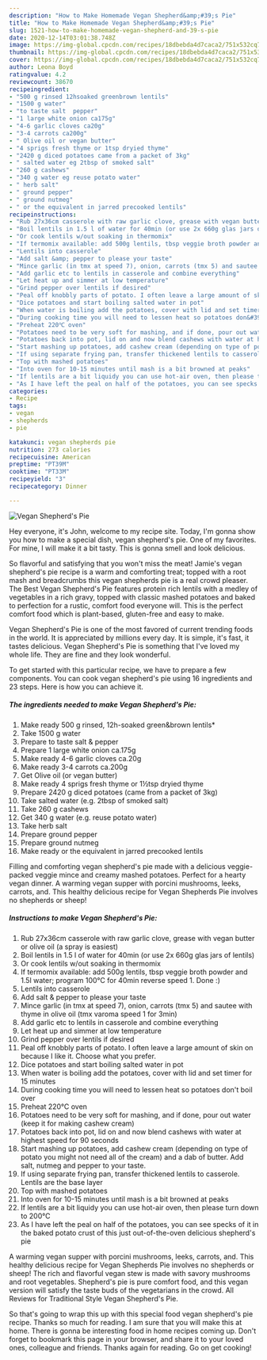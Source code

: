 ```yaml
---
description: "How to Make Homemade Vegan Shepherd&amp;#39;s Pie"
title: "How to Make Homemade Vegan Shepherd&amp;#39;s Pie"
slug: 1521-how-to-make-homemade-vegan-shepherd-and-39-s-pie
date: 2020-12-14T03:01:38.748Z
image: https://img-global.cpcdn.com/recipes/18dbebda4d7caca2/751x532cq70/vegan-shepherds-pie-recipe-main-photo.jpg
thumbnail: https://img-global.cpcdn.com/recipes/18dbebda4d7caca2/751x532cq70/vegan-shepherds-pie-recipe-main-photo.jpg
cover: https://img-global.cpcdn.com/recipes/18dbebda4d7caca2/751x532cq70/vegan-shepherds-pie-recipe-main-photo.jpg
author: Leona Boyd
ratingvalue: 4.2
reviewcount: 38670
recipeingredient:
- "500 g rinsed 12hsoaked greenbrown lentils"
- "1500 g water"
- "to taste salt  pepper"
- "1 large white onion ca175g"
- "4-6 garlic cloves ca20g"
- "3-4 carrots ca200g"
- " Olive oil or vegan butter"
- "4 sprigs fresh thyme or 1tsp dryied thyme"
- "2420 g diced potatoes came from a packet of 3kg"
- " salted water eg 2tbsp of smoked salt"
- "260 g cashews"
- "340 g water eg reuse potato water"
- " herb salt"
- " ground pepper"
- " ground nutmeg"
- " or the equivalent in jarred precooked lentils"
recipeinstructions:
- "Rub 27x36cm casserole with raw garlic clove, grease with vegan butter or olive oil (a spray is easiest)"
- "Boil lentils in 1.5 l of water for 40min (or use 2x 660g glas jars of lentils)"
- "Or cook lentils w/out soaking in thermomix"
- "If termomix available: add 500g lentils, tbsp veggie broth powder and 1.5l water; program 100°C for 40min reverse speed 1. Done :)"
- "Lentils into casserole"
- "Add salt &amp; pepper to please your taste"
- "Mince garlic (in tmx at speed 7), onion, carrots (tmx 5) and sautee with thyme in olive oil (tmx varoma speed 1 for 3min)"
- "Add garlic etc to lentils in casserole and combine everything"
- "Let heat up and simmer at low temperature"
- "Grind pepper over lentils if desired"
- "Peal off knobbly parts of potato. I often leave a large amount of skin on because I like it. Choose what you prefer."
- "Dice potatoes and start boiling salted water in pot"
- "When water is boiling add the potatoes, cover with lid and set timer for 15 minutes"
- "During cooking time you will need to lessen heat so potatoes don&#39;t boil over"
- "Preheat 220℃ oven"
- "Potatoes need to be very soft for mashing, and if done, pour out water (keep it for making cashew cream)"
- "Potatoes back into pot, lid on and now blend cashews with water at highest speed for 90 seconds"
- "Start mashing up potatoes, add cashew cream (depending on type of potato you might not need all of the cream) and a dab of butter. Add salt, nutmeg and pepper to your taste."
- "If using separate frying pan, transfer thickened lentils to casserole. Lentils are the base layer"
- "Top with mashed potatoes"
- "Into oven for 10-15 minutes until mash is a bit browned at peaks"
- "If lentils are a bit liquidy you can use hot-air oven, then please turn down to 200℃"
- "As I have left the peal on half of the potatoes, you can see specks of it in the baked potato crust of this just out-of-the-oven delicious shepherd&#39;s pie"
categories:
- Recipe
tags:
- vegan
- shepherds
- pie

katakunci: vegan shepherds pie 
nutrition: 273 calories
recipecuisine: American
preptime: "PT39M"
cooktime: "PT33M"
recipeyield: "3"
recipecategory: Dinner

---
```



![Vegan Shepherd&#39;s Pie](https://img-global.cpcdn.com/recipes/18dbebda4d7caca2/751x532cq70/vegan-shepherds-pie-recipe-main-photo.jpg)

Hey everyone, it's John, welcome to my recipe site. Today, I'm gonna show you how to make a special dish, vegan shepherd&#39;s pie. One of my favorites. For mine, I will make it a bit tasty. This is gonna smell and look delicious.

So flavorful and satisfying that you won&#39;t miss the meat! Jamie&#39;s vegan shepherd&#39;s pie recipe is a warm and comforting treat; topped with a root mash and breadcrumbs this vegan shepherds pie is a real crowd pleaser. The Best Vegan Shepherd&#39;s Pie features protein rich lentils with a medley of vegetables in a rich gravy, topped with classic mashed potatoes and baked to perfection for a rustic, comfort food everyone will. This is the perfect comfort food which is plant-based, gluten-free and easy to make.

Vegan Shepherd&#39;s Pie is one of the most favored of current trending foods in the world. It is appreciated by millions every day. It is simple, it's fast, it tastes delicious. Vegan Shepherd&#39;s Pie is something that I've loved my whole life. They are fine and they look wonderful.


To get started with this particular recipe, we have to prepare a few components. You can cook vegan shepherd&#39;s pie using 16 ingredients and 23 steps. Here is how you can achieve it.

<!--inarticleads1-->

##### The ingredients needed to make Vegan Shepherd&#39;s Pie:

1. Make ready 500 g rinsed, 12h-soaked green&amp;brown lentils*
1. Take 1500 g water
1. Prepare to taste salt &amp; pepper
1. Prepare 1 large white onion ca.175g
1. Make ready 4-6 garlic cloves ca.20g
1. Make ready 3-4 carrots ca.200g
1. Get  Olive oil (or vegan butter)
1. Make ready 4 sprigs fresh thyme or 1½tsp dryied thyme
1. Prepare 2420 g diced potatoes (came from a packet of 3kg)
1. Take  salted water (e.g. 2tbsp of smoked salt)
1. Take 260 g cashews
1. Get 340 g water (e.g. reuse potato water)
1. Take  herb salt
1. Prepare  ground pepper
1. Prepare  ground nutmeg
1. Make ready  or the equivalent in jarred precooked lentils


Filling and comforting vegan shepherd&#39;s pie made with a delicious veggie-packed veggie mince and creamy mashed potatoes. Perfect for a hearty vegan dinner. A warming vegan supper with porcini mushrooms, leeks, carrots, and. This healthy delicious recipe for Vegan Shepherds Pie involves no shepherds or sheep! 

<!--inarticleads2-->

##### Instructions to make Vegan Shepherd&#39;s Pie:

1. Rub 27x36cm casserole with raw garlic clove, grease with vegan butter or olive oil (a spray is easiest)
1. Boil lentils in 1.5 l of water for 40min (or use 2x 660g glas jars of lentils)
1. Or cook lentils w/out soaking in thermomix
1. If termomix available: add 500g lentils, tbsp veggie broth powder and 1.5l water; program 100°C for 40min reverse speed 1. Done :)
1. Lentils into casserole
1. Add salt &amp; pepper to please your taste
1. Mince garlic (in tmx at speed 7), onion, carrots (tmx 5) and sautee with thyme in olive oil (tmx varoma speed 1 for 3min)
1. Add garlic etc to lentils in casserole and combine everything
1. Let heat up and simmer at low temperature
1. Grind pepper over lentils if desired
1. Peal off knobbly parts of potato. I often leave a large amount of skin on because I like it. Choose what you prefer.
1. Dice potatoes and start boiling salted water in pot
1. When water is boiling add the potatoes, cover with lid and set timer for 15 minutes
1. During cooking time you will need to lessen heat so potatoes don&#39;t boil over
1. Preheat 220℃ oven
1. Potatoes need to be very soft for mashing, and if done, pour out water (keep it for making cashew cream)
1. Potatoes back into pot, lid on and now blend cashews with water at highest speed for 90 seconds
1. Start mashing up potatoes, add cashew cream (depending on type of potato you might not need all of the cream) and a dab of butter. Add salt, nutmeg and pepper to your taste.
1. If using separate frying pan, transfer thickened lentils to casserole. Lentils are the base layer
1. Top with mashed potatoes
1. Into oven for 10-15 minutes until mash is a bit browned at peaks
1. If lentils are a bit liquidy you can use hot-air oven, then please turn down to 200℃
1. As I have left the peal on half of the potatoes, you can see specks of it in the baked potato crust of this just out-of-the-oven delicious shepherd&#39;s pie


A warming vegan supper with porcini mushrooms, leeks, carrots, and. This healthy delicious recipe for Vegan Shepherds Pie involves no shepherds or sheep! The rich and flavorful vegan stew is made with savory mushrooms and root vegetables. Shepherd&#39;s pie is pure comfort food, and this vegan version will satisfy the taste buds of the vegetarians in the crowd. All Reviews for Traditional Style Vegan Shepherd&#39;s Pie. 

So that's going to wrap this up with this special food vegan shepherd&#39;s pie recipe. Thanks so much for reading. I am sure that you will make this at home. There is gonna be interesting food in home recipes coming up. Don't forget to bookmark this page in your browser, and share it to your loved ones, colleague and friends. Thanks again for reading. Go on get cooking!
